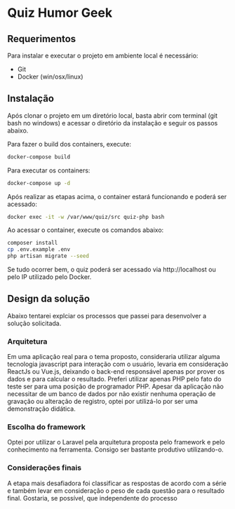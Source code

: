 # Quiz Humor Geek
## Requerimentos
Para instalar e executar o projeto em ambiente local é necessário:
- Git
- Docker (win/osx/linux)

## Instalação
Após clonar o projeto em um diretório local, basta abrir com terminal (git bash no windows) e acessar o diretório da instalação e seguir os passos abaixo.

Para fazer o build dos containers, execute:
```bash
docker-compose build
```

Para executar os containers:
```bash
docker-compose up -d
```

Após realizar as etapas acima, o container estará funcionando e poderá ser acessado:
```bash
docker exec -it -w /var/www/quiz/src quiz-php bash
```

Ao acessar o container, execute os comandos abaixo:
```bash
composer install
cp .env.example .env
php artisan migrate --seed
```

Se tudo ocorrer bem, o quiz poderá ser acessado via http://localhost ou pelo IP utilizado pelo Docker.

## Design da solução
Abaixo tentarei explciar os processos que passei para desenvolver a solução solicitada.

### Arquitetura
Em uma aplicação real para o tema proposto, consideraria utilizar alguma tecnologia javascript para interação com o usuário, levaria em consideração ReactJs ou Vue.js, deixando o back-end responsável apenas por prover os dados e para calcular o resultado. Preferi utilizar apenas PHP pelo fato do teste ser para uma posição de programador PHP.
Apesar da aplicação não necessitar de um banco de dados por não existir nenhuma operação de gravação ou alteração de registro, optei por utilizá-lo por ser uma demonstração didática.

### Escolha do framework
Optei por utilizar o Laravel pela arquitetura proposta pelo framework e pelo conhecimento na ferramenta. Consigo ser bastante produtivo utilizando-o.

### Considerações finais
A etapa mais desafiadora foi classificar as respostas de acordo com a série e também levar em consideração o peso de cada questão para o resultado final. 
Gostaria, se possível, que independente do processo 